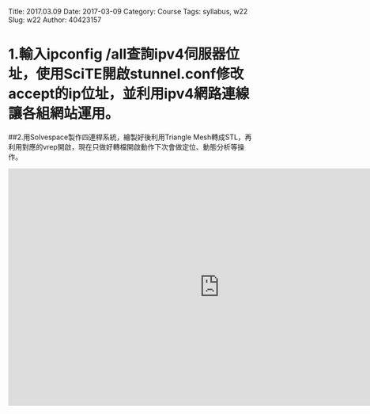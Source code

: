 Title: 2017.03.09
Date: 2017-03-09
Category: Course
Tags: syllabus, w22
Slug: w22
Author: 40423157



<!-- PELICAN_END_SUMMARY -->

# 1.輸入ipconfig /all查詢ipv4伺服器位址，使用SciTE開啟stunnel.conf修改accept的ip位址，並利用ipv4網路連線讓各組網站運用。


##2.用Solvespace製作四連桿系統，繪製好後利用Triangle Mesh轉成STL，再利用對應的vrep開啟，現在只做好轉檔開啟動作下次會做定位、動態分析等操作。

<iframe width="854" height="480" src="https://vimeo.com/206688513" frameborder="0" allowfullscreen></iframe>